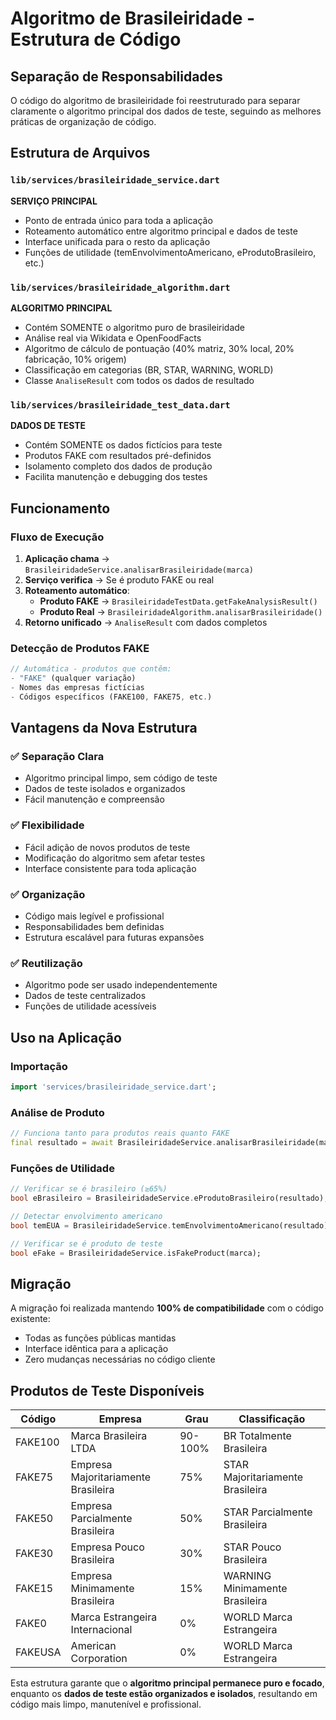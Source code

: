 # Algoritmo de Brasileiridade - Estrutura de Código

## Separação de Responsabilidades

O código do algoritmo de brasileiridade foi reestruturado para separar claramente o algoritmo principal dos dados de teste, seguindo as melhores práticas de organização de código.

## Estrutura de Arquivos

### `lib/services/brasileiridade_service.dart`
**SERVIÇO PRINCIPAL**
- Ponto de entrada único para toda a aplicação
- Roteamento automático entre algoritmo principal e dados de teste
- Interface unificada para o resto da aplicação
- Funções de utilidade (temEnvolvimentoAmericano, eProdutoBrasileiro, etc.)

### `lib/services/brasileiridade_algorithm.dart`
**ALGORITMO PRINCIPAL**
- Contém SOMENTE o algoritmo puro de brasileiridade
- Análise real via Wikidata e OpenFoodFacts
- Algoritmo de cálculo de pontuação (40% matriz, 30% local, 20% fabricação, 10% origem)
- Classificação em categorias (BR, STAR, WARNING, WORLD)
- Classe `AnaliseResult` com todos os dados de resultado

### `lib/services/brasileiridade_test_data.dart`
**DADOS DE TESTE**
- Contém SOMENTE os dados fictícios para teste
- Produtos FAKE com resultados pré-definidos
- Isolamento completo dos dados de produção
- Facilita manutenção e debugging dos testes

## Funcionamento

### Fluxo de Execução
1. **Aplicação chama** → `BrasileiridadeService.analisarBrasileiridade(marca)`
2. **Serviço verifica** → Se é produto FAKE ou real
3. **Roteamento automático**:
   - **Produto FAKE** → `BrasileiridadeTestData.getFakeAnalysisResult()`
   - **Produto Real** → `BrasileiridadeAlgorithm.analisarBrasileiridade()`
4. **Retorno unificado** → `AnaliseResult` com dados completos

### Detecção de Produtos FAKE
```dart
// Automática - produtos que contêm:
- "FAKE" (qualquer variação)
- Nomes das empresas fictícias
- Códigos específicos (FAKE100, FAKE75, etc.)
```

## Vantagens da Nova Estrutura

### ✅ **Separação Clara**
- Algoritmo principal limpo, sem código de teste
- Dados de teste isolados e organizados
- Fácil manutenção e compreensão

### ✅ **Flexibilidade**
- Fácil adição de novos produtos de teste
- Modificação do algoritmo sem afetar testes
- Interface consistente para toda aplicação

### ✅ **Organização**
- Código mais legível e profissional
- Responsabilidades bem definidas
- Estrutura escalável para futuras expansões

### ✅ **Reutilização**
- Algoritmo pode ser usado independentemente
- Dados de teste centralizados
- Funções de utilidade acessíveis

## Uso na Aplicação

### Importação
```dart
import 'services/brasileiridade_service.dart';
```

### Análise de Produto
```dart
// Funciona tanto para produtos reais quanto FAKE
final resultado = await BrasileiridadeService.analisarBrasileiridade(marca);
```

### Funções de Utilidade
```dart
// Verificar se é brasileiro (≥65%)
bool eBrasileiro = BrasileiridadeService.eProdutoBrasileiro(resultado);

// Detectar envolvimento americano
bool temEUA = BrasileiridadeService.temEnvolvimentoAmericano(resultado);

// Verificar se é produto de teste
bool eFake = BrasileiridadeService.isFakeProduct(marca);
```

## Migração

A migração foi realizada mantendo **100% de compatibilidade** com o código existente:
- Todas as funções públicas mantidas
- Interface idêntica para a aplicação
- Zero mudanças necessárias no código cliente

## Produtos de Teste Disponíveis

| Código | Empresa | Grau | Classificação |
|--------|---------|------|---------------|
| FAKE100 | Marca Brasileira LTDA | 90-100% | BR Totalmente Brasileira |
| FAKE75 | Empresa Majoritariamente Brasileira | 75% | STAR Majoritariamente Brasileira |
| FAKE50 | Empresa Parcialmente Brasileira | 50% | STAR Parcialmente Brasileira |
| FAKE30 | Empresa Pouco Brasileira | 30% | STAR Pouco Brasileira |
| FAKE15 | Empresa Minimamente Brasileira | 15% | WARNING Minimamente Brasileira |
| FAKE0 | Marca Estrangeira Internacional | 0% | WORLD Marca Estrangeira |
| FAKEUSA | American Corporation | 0% | WORLD Marca Estrangeira |

Esta estrutura garante que o **algoritmo principal permanece puro e focado**, enquanto os **dados de teste estão organizados e isolados**, resultando em código mais limpo, manutenível e profissional.
